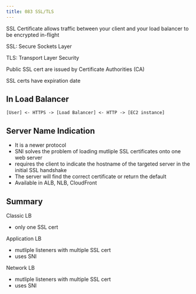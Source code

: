 ```yaml
---
title: 083 SSL/TLS
---
```


SSL Certificate allows traffic between your client and your load balancer to be encrypted in-flight

SSL: Secure Sockets Layer

TLS: Transport Layer Security

Public SSL cert are issued by Certificate Authorities (CA)

SSL certs have expiration date


## In Load Balancer
```
[User] <- HTTPS -> [Load Balancer] <- HTTP -> [EC2 instance]
```


## Server Name Indication
- It is a newer protocol
- SNI solves the problem of loading mutliple SSL certificates onto one web server
- requires the client to indicate the hostname of the targeted server in the initial SSL handshake
- The server will find the correct certificate or return the default
- Available in ALB, NLB, CloudFront


## Summary
Classic LB
- only one SSL cert

Application LB
- mutliple listeners with multiple SSL cert
- uses SNI

Network LB
- mutliple listeners with multiple SSL cert
- uses SNI

